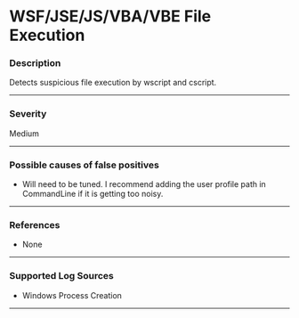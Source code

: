 # WSF/JSE/JS/VBA/VBE File Execution
### Description

Detects suspicious file execution by wscript and cscript.

-------------------
### Severity

Medium

-------------------
<!---
### Detailed Information

- Why is this alert triggered?
- What are the typical causes that generate this alert? (e.g. port scans, unusual file access activity, etc...)
- Which corroborating information should be looked up?
- Any supporting queries to get more information?
- Any supporting visualizations to get more information?

-------------------
--->
### Possible causes of false positives

- Will need to be tuned. I recommend adding the user profile path in CommandLine if it is getting too noisy.

-------------------
### References

- None

-------------------
### Supported Log Sources

- Windows Process Creation

-------------------
